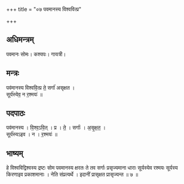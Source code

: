 +++
title = "०७ पवमानस्य विश्ववित्प्र"

+++
## अधिमन्त्रम्
पवमानः सोमः। कश्यपः। गायत्री।

## मन्त्रः
पव॑मानस्य विश्ववि॒त्प्र ते॒ सर्गा॑ असृक्षत ।  
सूर्य॑स्येव॒ न र॒श्मयः॑ ॥

## पदपाठः
पव॑मानस्य । वि॒श्व॒ऽवि॒त् । प्र । ते॒ । सर्गाः॑ । अ॒सृ॒क्ष॒त॒ ।  
सूर्य॑स्यऽइव । न । र॒श्मयः॑ ॥

## भाष्यम्
हे विश्वविद्विश्वस्य द्रष्टः सोम पवमानस्य क्षरतः ते तव सर्गाः प्रसृज्यमाना धाराः सूर्यस्येव रश्मयः सूर्यस्य किरणाइव प्रकाशमानाः । नेति संप्रत्यर्थे । इदानीं प्रासृक्षत प्रासृज्यन्त ॥ ७ ॥